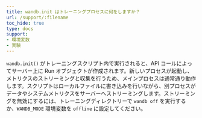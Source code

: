 ```yaml
---
title: wandb.init はトレーニングプロセスに何をしますか？
url: /support/:filename
toc_hide: true
type: docs
support:
- 環境変数
- 実験
---
```


`wandb.init()` がトレーニングスクリプト内で実行されると、API コールによってサーバー上に Run オブジェクトが作成されます。新しいプロセスが起動し、メトリクスのストリーミングと収集を行うため、メインプロセスは通常通り動作します。スクリプトはローカルファイルに書き込みを行いながら、別プロセスがデータやシステムメトリクスをサーバーへストリーミングします。ストリーミングを無効にするには、トレーニングディレクトリーで `wandb off` を実行するか、`WANDB_MODE` 環境変数を `offline` に設定してください。